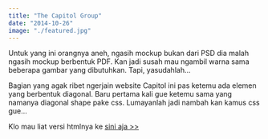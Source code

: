 ```yaml
---
title: "The Capitol Group"
date: "2014-10-26"
image: "./featured.jpg"
---
```


Untuk yang ini orangnya aneh, ngasih mockup bukan dari PSD dia malah ngasih mockup berbentuk PDF. Kan jadi susah mau ngambil warna sama beberapa gambar yang dibutuhkan. Tapi, yasudahlah…

Bagian yang agak ribet ngerjain website Capitol ini pas ketemu ada elemen yang berbentuk diagonal. Baru pertama kali gue ketemu sama yang namanya diagonal shape pake css. Lumayanlah jadi nambah kan kamus css gue…

Klo mau liat versi htmlnya ke [sini aja >>](https://space.preschian.com/capitol/ "The Capitol Group")